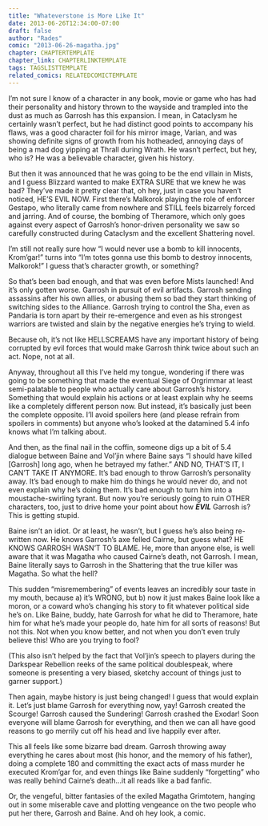 ```yaml
---
title: "Whateverstone is More Like It"
date: 2013-06-26T12:34:00-07:00
draft: false
author: "Rades"
comic: "2013-06-26-magatha.jpg"
chapter: CHAPTERTEMPLATE
chapter_link: CHAPTERLINKTEMPLATE
tags: TAGSLISTTEMPLATE
related_comics: RELATEDCOMICTEMPLATE
---
```


I’m not sure I know of a character in any book, movie or game who has had their personality and history thrown to the wayside and trampled into the dust as much as Garrosh has this expansion. I mean, in Cataclysm he certainly wasn’t perfect, but he had distinct good points to accompany his flaws, was a good character foil for his mirror image, Varian, and was showing definite signs of growth from his hotheaded, annoying days of being a mad dog yipping at Thrall during Wrath. He wasn’t perfect, but hey, who is? He was a believable character, given his history.


But then it was announced that he was going to be the end villain in Mists, and I guess Blizzard wanted to make EXTRA SURE that we knew he was bad? They’ve made it pretty clear that, oh hey, just in case you haven’t noticed, HE’S EVIL NOW. First there’s Malkorok playing the role of enforcer Gestapo, who literally came from nowhere and STILL feels bizarrely forced and jarring. And of course, the bombing of Theramore, which only goes against every aspect of Garrosh’s honor-driven personality we saw so carefully constructed during Cataclysm and the excellent Shattering novel. 


I’m still not really sure how “I would never use a bomb to kill innocents, Krom’gar!” turns into “I’m totes gonna use this bomb to destroy innocents, Malkorok!” I guess that’s character growth, or something?


So that’s been bad enough, and that was even before Mists launched! And it’s only gotten worse. Garrosh in pursuit of evil artifacts. Garrosh sending assassins after his own allies, or abusing them so bad they start thinking of switching sides to the Alliance. Garrosh trying to control the Sha, even as Pandaria is torn apart by their re-emergence and even as his strongest warriors are twisted and slain by the negative energies he’s trying to wield.


Because oh, it’s not like HELLSCREAMS have any important history of being corrupted by evil forces that would make Garrosh think twice about such an act. Nope, not at all.


Anyway, throughout all this I’ve held my tongue, wondering if there was going to be something that made the eventual Siege of Orgrimmar at least semi-palatable to people who actually care about Garrosh’s history. Something that would explain his actions or at least explain why he seems like a completely different person now. But instead, it’s basically just been the complete opposite. I’ll avoid spoilers here (and please refrain from spoilers in comments) but anyone who’s looked at the datamined 5.4 info knows what I’m talking about. 


And then, as the final nail in the coffin, someone digs up a bit of 5.4 dialogue between Baine and Vol’jin where Baine says “I should have killed [Garrosh] long ago, when he betrayed my father.” AND NO, THAT’S IT, I CAN’T TAKE IT ANYMORE. It’s bad enough to throw Garrosh’s personality away. It’s bad enough to make him do things he would never do, and not even explain why he’s doing them. It’s bad enough to turn him into a moustache-swirling tyrant. But now you’re seriously going to ruin OTHER characters, too, just to drive home your point about how ***EVIL*** Garrosh is? This is getting stupid. 


Baine isn’t an idiot. Or at least, he wasn’t, but I guess he’s also being re-written now. He knows Garrosh’s axe felled Cairne, but guess what? HE KNOWS GARROSH WASN’T TO BLAME. He, more than anyone else, is well aware that it was Magatha who caused Cairne’s death, not Garrosh. I mean, Baine literally says to Garrosh in the Shattering that the true killer was Magatha. So what the hell? 


This sudden “misremembering” of events leaves an incredibly sour taste in my mouth, because a) it’s WRONG, but b) now it just makes Baine look like a moron, or a coward who’s changing his story to fit whatever political side he’s on. Like Baine, buddy, hate Garrosh for what he did to Theramore, hate him for what he’s made your people do, hate him for all sorts of reasons! But not this. Not when you know better, and not when you don’t even truly believe this! Who are you trying to fool?


(This also isn’t helped by the fact that Vol’jin’s speech to players during the Darkspear Rebellion reeks of the same political doublespeak, where someone is presenting a very biased, sketchy account of things just to garner support.)


Then again, maybe history is just being changed! I guess that would explain it. Let’s just blame Garrosh for everything now, yay! Garrosh created the Scourge! Garrosh caused the Sundering! Garrosh crashed the Exodar! Soon everyone will blame Garrosh for everything, and then we can all have good reasons to go merrily cut off his head and live happily ever after. 


This all feels like some bizarre bad dream. Garrosh throwing away everything he cares about most (his honor, and the memory of his father), doing a complete 180 and committing the exact acts of mass murder he executed Krom’gar for, and even things like Baine suddenly “forgetting” who was really behind Cairne’s death…it all reads like a bad fanfic.


Or, the vengeful, bitter fantasies of the exiled Magatha Grimtotem, hanging out in some miserable cave and plotting vengeance on the two people who put her there, Garrosh and Baine. And oh hey look, a comic.

